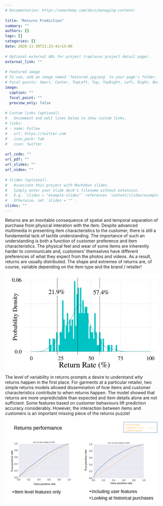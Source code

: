 ```yaml
---
# Documentation: https://wowchemy.com/docs/managing-content/

title: "Returns Prediction"
summary: ""
authors: []
tags: []
categories: []
date: 2020-11-30T21:23:41+13:00

# Optional external URL for project (replaces project detail page).
external_link: ""

# Featured image
# To use, add an image named `featured.jpg/png` to your page's folder.
# Focal points: Smart, Center, TopLeft, Top, TopRight, Left, Right, BottomLeft, Bottom, BottomRight.
image:
  caption: ""
  focal_point: ""
  preview_only: false

# Custom links (optional).
#   Uncomment and edit lines below to show custom links.
# links:
# - name: Follow
#   url: https://twitter.com
#   icon_pack: fab
#   icon: twitter

url_code: ""
url_pdf: ""
url_slides: ""
url_video: ""

# Slides (optional).
#   Associate this project with Markdown slides.
#   Simply enter your slide deck's filename without extension.
#   E.g. `slides = "example-slides"` references `content/slides/example-slides.md`.
#   Otherwise, set `slides = ""`.
slides: ""
---
```


Returns are an inevitable consequence of spatial and temporal separation of purchase from physical interation with the item. Despite advanced multimedia in presenting item characteristics to the customer, there is still a fundamental lack of tactile understanding. The importance of such an understanding is both a function of customer preference and item characteristics. The physical feel and wear of some items are inherently harder to communicate and, customers' themselves have different preferences of what they expect from the photos and videos. As a result, returns are usually distributed. The shape and extremes of returns are, of course, variable depending on the item type and the brand / retailer! 

![](featured.png)

The level of variability in returns prompts a desire to understand _why_ returns happen in the first place. For garments at a particular retailer, two simple returns models allowed dissemination of how items and customer characteristics contribute to when returns happen. The model showed that returns are more unpredictable than expected and item details alone are not sufficient. Some features based on customer behaviours lift prediction accuracy considerably. However, the interaction between items and customers is an important missing piece of the returns puzzle! 

![](prediction-performance.png)